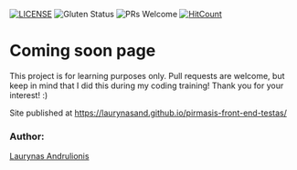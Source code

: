 [![LICENSE](https://img.shields.io/badge/license-MIT-blue.svg?style=flat-square)](https://github.com/LaurynasAnd/HTML5-website-template/blob/master/LICENSE.md)
![Gluten Status](https://img.shields.io/badge/Gluten-Free-green.svg)
![PRs Welcome](https://img.shields.io/badge/PRs-welcome-brightgreen.svg)
[![HitCount](http://hits.dwyl.com/LaurynasAnd/pirmasis-front-end-testas.svg)](http://hits.dwyl.com/Lauryna/pirmasis-front-end-testas)

# Coming soon page


This project is for learning purposes only. Pull requests are welcome, but keep in mind that I did this during my coding training! Thank you for your interest! :)

Site published at https://laurynasand.github.io/pirmasis-front-end-testas/

### Author:
[Laurynas Andrulionis](https://github.com/LaurynasAnd)
